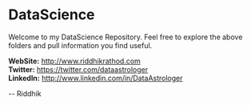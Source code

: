 # DataScience

Welcome to my DataScience Repository. Feel free to explore the above folders and pull information you find useful. 

**WebSite:** http://www.riddhikrathod.com <br/>
**Twitter:** https://twitter.com/dataastrologer <br/> 
**LinkedIn:** http://www.linkedin.com/in/DataAstrologer <br/>


-- Riddhik